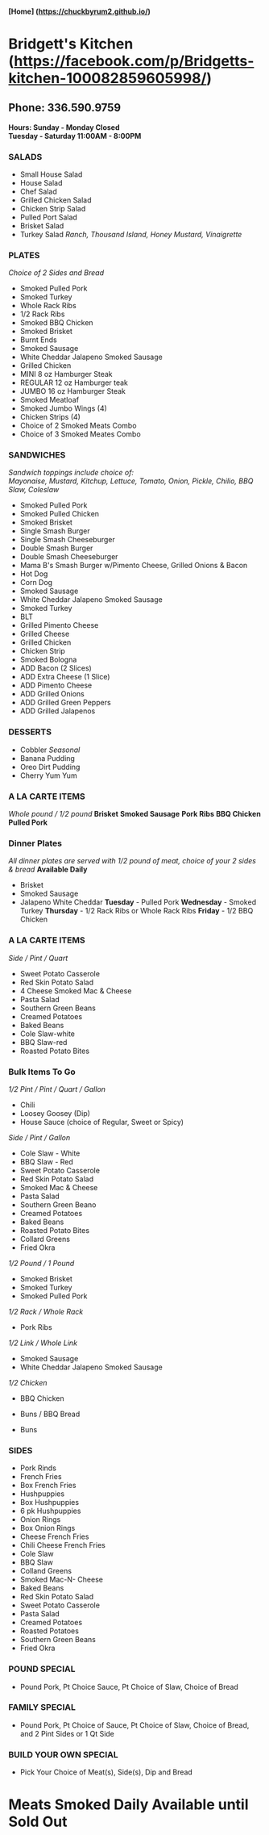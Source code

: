 #### [Home] (https://chuckbyrum2.github.io/)


# Bridgett's Kitchen (https://facebook.com/p/Bridgetts-kitchen-100082859605998/)
## Phone: 336.590.9759
**Hours: Sunday - Monday Closed** <br>
        **Tuesday - Saturday 11:00AM - 8:00PM**

### SALADS
- Small House Salad
- House Salad
- Chef Salad
- Grilled Chicken Salad
- Chicken Strip Salad
- Pulled Port Salad
- Brisket Salad
- Turkey Salad
_Ranch, Thousand Island, Honey Mustard, Vinaigrette_

### PLATES
_Choice of 2 Sides and Bread_
- Smoked Pulled Pork
- Smoked Turkey
- Whole Rack Ribs
- 1/2 Rack Ribs
- Smoked BBQ Chicken
- Smoked Brisket
- Burnt Ends
- Smoked Sausage
- White Cheddar Jalapeno Smoked Sausage
- Grilled Chicken
- MINI 8 oz Hamburger Steak
- REGULAR 12 oz Hamburger teak
- JUMBO 16 oz Hamburger Steak
- Smoked Meatloaf
- Smoked Jumbo Wings (4)
- Chicken Strips (4)
- Choice of 2 Smoked Meats Combo
- Choice of 3 Smoked Meates Combo

### SANDWICHES
_Sandwich toppings include choice of: <br>
Mayonaise, Mustard, Kitchup, Lettuce, Tomato, Onion, Pickle, Chilio, BBQ Slaw, Coleslaw_
- Smoked Pulled Pork
- Smoked Pulled Chicken
- Smoked Brisket
- Single Smash Burger
- Single Smash Cheeseburger
- Double Smash Burger
- Double Smash Cheeseburger
- Mama B's Smash Burger w/Pimento Cheese, Grilled Onions & Bacon
- Hot Dog
- Corn Dog
- Smoked Sausage
- White Cheddar Jalapeno Smoked Sausage
- Smoked Turkey
- BLT
- Grilled Pimento Cheese
- Grilled Cheese
- Grilled Chicken
- Chicken Strip
- Smoked Bologna
- ADD Bacon (2 Slices)
- ADD Extra Cheese (1 Slice)
- ADD Pimento Cheese
- ADD Grilled Onions
- ADD Grilled Green Peppers
- ADD Grilled Jalapenos

### DESSERTS
- Cobbler _Seasonal_
- Banana Pudding
- Oreo Dirt Pudding
- Cherry Yum Yum

### A LA CARTE ITEMS
_Whole pound / 1/2 pound_
**Brisket**
**Smoked Sausage**
**Pork Ribs**
**BBQ Chicken**
**Pulled Pork**

### Dinner Plates 
_All dinner plates are served with 1/2 pound of meat, choice of your 2 sides & bread_
**Available Daily**
- Brisket
- Smoked Sausage
- Jalapeno White Cheddar
**Tuesday** - Pulled Pork
**Wednesday** - Smoked Turkey
**Thursday** - 1/2 Rack Ribs or Whole Rack Ribs
**Friday** - 1/2 BBQ Chicken

### A LA CARTE ITEMS
_Side / Pint / Quart_
- Sweet Potato Casserole
- Red Skin Potato Salad
- 4 Cheese Smoked Mac & Cheese
- Pasta Salad
- Southern Green Beans
- Creamed Potatoes
- Baked Beans
- Cole Slaw-white
- BBQ Slaw-red
- Roasted Potato Bites

### Bulk Items To Go
_1/2 Pint / Pint / Quart / Gallon_
- Chili
- Loosey Goosey (Dip)
- House Sauce (choice of Regular, Sweet or Spicy)

_Side / Pint / Gallon_
- Cole Slaw - White
- BBQ Slaw - Red
- Sweet Potato Casserole
- Red Skin Potato Salad
- Smoked Mac & Cheese
- Pasta Salad
- Southern Green Beano
- Creamed Potatoes
- Baked Beans
- Roasted Potato Bites
- Collard Greens
- Fried Okra

_1/2 Pound / 1 Pound_
- Smoked Brisket
- Smoked Turkey
- Smoked Pulled Pork

_1/2 Rack / Whole Rack_
- Pork Ribs

_1/2 Link / Whole Link_
- Smoked Sausage
- White Cheddar Jalapeno Smoked Sausage

_1/2 Chicken_
- BBQ Chicken

- Buns / BBQ Bread
- Buns

### SIDES
- Pork Rinds
- French Fries
- Box French Fries
- Hushpuppies
- Box Hushpuppies
- 6 pk Hushpuppies
- Onion Rings
- Box Onion Rings
- Cheese French Fries
- Chili Cheese French Fries
- Cole Slaw
- BBQ Slaw
- Colland Greens
- Smoked Mac-N- Cheese
- Baked Beans
- Red Skin Potato Salad
- Sweet Potato Casserole
- Pasta Salad
- Creamed Potatoes
- Roasted Potatoes
- Southern Green Beans
- Fried Okra

### POUND SPECIAL
- Pound Pork, Pt Choice Sauce, Pt Choice of Slaw, Choice of Bread
### FAMILY SPECIAL
- Pound Pork, Pt Choice of Sauce, Pt Choice of Slaw, Choice of Bread, and 2 Pint Sides or 1 Qt Side
### BUILD YOUR OWN SPECIAL
- Pick Your Choice of Meat(s), Side(s), Dip and Bread

# Meats Smoked Daily  Available until Sold Out




